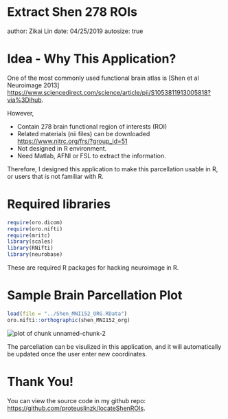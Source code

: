Extract Shen 278 ROIs
========================================================
author: Zikai Lin
date: 04/25/2019
autosize: true

Idea - Why This Application?
========================================================

One of the most commonly used functional brain atlas is [Shen et al Neuroimage 2013] <https://www.sciencedirect.com/science/article/pii/S1053811913005818?via%3Dihub>. 

However,

- Contain 278 brain functional region of interests (ROI)
- Related materials (nii files) can be downloaded <https://www.nitrc.org/frs/?group_id=51>
- Not designed in R environment.
- Need Matlab, AFNI or FSL to extract the information.

Therefore, I designed this application to make this parcellation usable in R, or users that is not familiar with R.

Required libraries
========================================================


```r
require(oro.dicom)
require(oro.nifti)
require(mritc)
library(scales)
library(RNifti)
library(neurobase)
```

These are required R packages for hacking neuroimage in R.


Sample Brain Parcellation Plot
========================================================


```r
load(file = "../Shen_MNI152_ORG.RData")
oro.nifti::orthographic(shen_MNI152_org)
```

![plot of chunk unnamed-chunk-2](locateShenROIs_documentation-figure/unnamed-chunk-2-1.png)

The parcellation can be visulized in this application, and it will automatically be updated once the user enter new coordinates.

Thank You!
========================================================

You can view the source code in my github repo: <https://github.com/proteuslinzk/locateShenROIs>.

